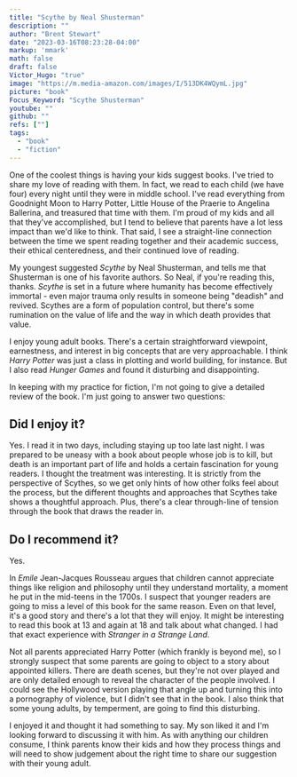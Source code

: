```yaml
---
title: "Scythe by Neal Shusterman"
description: ""
author: "Brent Stewart"
date: "2023-03-16T08:23:28-04:00"
markup: 'mmark'
math: false
draft: false
Victor_Hugo: "true"
image: "https://m.media-amazon.com/images/I/513DK4WQymL.jpg"
picture: "book"
Focus_Keyword: "Scythe Shusterman"
youtube: ""
github: ""
refs: [""]
tags:
  - "book"
  - "fiction"
---
```


One of the coolest things is having your kids suggest books.  I've tried to share my love of reading with them.  In fact, we read to each child (we have four) every night until they were in middle school.  I've read everything from Goodnight Moon to Harry Potter, Little House of the Praerie to Angelina Ballerina, and treasured that time with them.  I'm proud of my kids and all that they've accomplished, but I tend to believe that parents have a lot less impact than we'd like to think.  That said, I see a straight-line connection between the time we spent reading together and their academic success, their ethical centeredness, and their continued love of reading.

My youngest suggested _Scythe_ by Neal Shusterman, and tells me that Shusterman is one of his favorite authors.  So Neal, if you're reading this, thanks.  _Scythe_ is set in a future where humanity has become effectively immortal - even major trauma only results in someone being "deadish" and revived.  Scythes are a form of population control, but there's some rumination on the value of life and the way in which death provides that value.

I enjoy young adult books.  There's a certain straightforward viewpoint, earnestness, and interest in big concepts that are very approachable.  I think _Harry Potter_ was just a class in plotting and world building, for instance.  But I also read _Hunger Games_ and found it disturbing and disappointing.

In keeping with my practice for fiction, I'm not going to give a detailed review of the book.  I'm just going to answer two questions:

## Did I enjoy it?
Yes.  I read it in two days, including staying up too late last night.  I was prepared to be uneasy with a book about people whose job is to kill, but death is an important part of life and holds a certain fascination for young readers.  I thought the treatment was interesting.  It is strictly from the perspective of Scythes, so we get only hints of how other folks feel about the process, but the different thoughts and approaches that Scythes take shows a thoughtful approach.  Plus, there's a clear through-line of tension through the book that draws the reader in.


## Do I recommend it?

Yes.

In _Emile_ Jean-Jacques Rousseau argues that children cannot appreciate things like religion and philosophy until they understand mortality, a moment he put in the mid-teens in the 1700s.  I suspect that younger readers are going to miss a level of this book for the same reason.  Even on that level, it's a good story and there's a lot that they will enjoy.  It might be interesting to read this book at 13 and again at 18 and talk about what changed.  I had that exact experience with _Stranger in a Strange Land_.

Not all parents appreciated Harry Potter (which frankly is beyond me), so I strongly suspect that some parents are going to object to a story about appointed killers.  There are death scenes, but they're not over played and are only detailed enough to reveal the character of the people involved.  I could see the Hollywood version playing that angle up and turning this into a pornography of violence, but I didn't see that in the book.  I also think that some young adults, by temperment, are going to find this disturbing.

I enjoyed it and thought it had something to say.  My son liked it and I'm looking forward to discussing it with him.  As with anything our children consume, I think parents know their kids and how they process things and will need to show judgement about the right time to share our suggestion with their young adult.